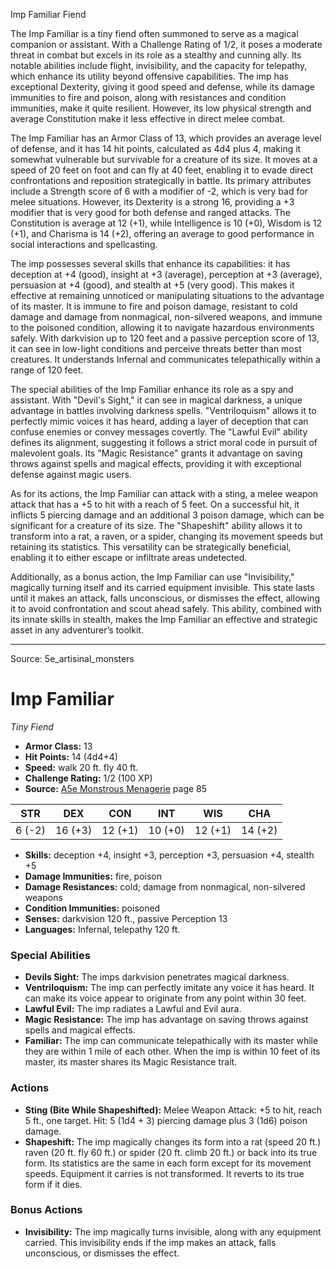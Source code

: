 <MonsterName/>Imp Familiar</MonsterName>
<CreatureType/>Fiend</CreatureType>

<summary>The Imp Familiar is a tiny fiend often summoned to serve as a magical companion or assistant. With a Challenge Rating of 1/2, it poses a moderate threat in combat but excels in its role as a stealthy and cunning ally. Its notable abilities include flight, invisibility, and the capacity for telepathy, which enhance its utility beyond offensive capabilities. The imp has exceptional Dexterity, giving it good speed and defense, while its damage immunities to fire and poison, along with resistances and condition immunities, make it quite resilient. However, its low physical strength and average Constitution make it less effective in direct melee combat. </summary>

<detail>

The Imp Familiar has an Armor Class of 13, which provides an average level of defense, and it has 14 hit points, calculated as 4d4 plus 4, making it somewhat vulnerable but survivable for a creature of its size. It moves at a speed of 20 feet on foot and can fly at 40 feet, enabling it to evade direct confrontations and reposition strategically in battle. Its primary attributes include a Strength score of 6 with a modifier of -2, which is very bad for melee situations. However, its Dexterity is a strong 16, providing a +3 modifier that is very good for both defense and ranged attacks. The Constitution is average at 12 (+1), while Intelligence is 10 (+0), Wisdom is 12 (+1), and Charisma is 14 (+2), offering an average to good performance in social interactions and spellcasting.

The imp possesses several skills that enhance its capabilities: it has deception at +4 (good), insight at +3 (average), perception at +3 (average), persuasion at +4 (good), and stealth at +5 (very good). This makes it effective at remaining unnoticed or manipulating situations to the advantage of its master. It is immune to fire and poison damage, resistant to cold damage and damage from nonmagical, non-silvered weapons, and immune to the poisoned condition, allowing it to navigate hazardous environments safely. With darkvision up to 120 feet and a passive perception score of 13, it can see in low-light conditions and perceive threats better than most creatures. It understands Infernal and communicates telepathically within a range of 120 feet.

The special abilities of the Imp Familiar enhance its role as a spy and assistant. With "Devil's Sight," it can see in magical darkness, a unique advantage in battles involving darkness spells. "Ventriloquism" allows it to perfectly mimic voices it has heard, adding a layer of deception that can confuse enemies or convey messages covertly. The "Lawful Evil" ability defines its alignment, suggesting it follows a strict moral code in pursuit of malevolent goals. Its "Magic Resistance" grants it advantage on saving throws against spells and magical effects, providing it with exceptional defense against magic users.

As for its actions, the Imp Familiar can attack with a sting, a melee weapon attack that has a +5 to hit with a reach of 5 feet. On a successful hit, it inflicts 5 piercing damage and an additional 3 poison damage, which can be significant for a creature of its size. The "Shapeshift" ability allows it to transform into a rat, a raven, or a spider, changing its movement speeds but retaining its statistics. This versatility can be strategically beneficial, enabling it to either escape or infiltrate areas undetected. 

Additionally, as a bonus action, the Imp Familiar can use "Invisibility," magically turning itself and its carried equipment invisible. This state lasts until it makes an attack, falls unconscious, or dismisses the effect, allowing it to avoid confrontation and scout ahead safely. This ability, combined with its innate skills in stealth, makes the Imp Familiar an effective and strategic asset in any adventurer’s toolkit.</detail>



---

Source: 5e_artisinal_monsters

# Imp Familiar

*Tiny* *Fiend*

- **Armor Class:** 13
- **Hit Points:** 14 (4d4+4)
- **Speed:** walk 20 ft. fly 40 ft.
- **Challenge Rating:** 1/2 (100 XP)
- **Source:** [A5e Monstrous Menagerie](https://enpublishingrpg.com/products/level-up-monstrous-menagerie-a5e) page 85

| STR | DEX | CON | INT | WIS | CHA |
| --- | --- | --- | --- | --- | --- |
| 6 (-2) | 16 (+3) | 12 (+1) | 10 (+0) | 12 (+1) | 14 (+2) |

- **Skills:** deception +4, insight +3, perception +3, persuasion +4, stealth +5
- **Damage Immunities:** fire, poison
- **Damage Resistances:** cold; damage from nonmagical, non-silvered weapons
- **Condition Immunities:** poisoned
- **Senses:** darkvision 120 ft., passive Perception 13
- **Languages:** Infernal, telepathy 120 ft.

### Special Abilities

- **Devils Sight:** The imps darkvision penetrates magical darkness.
- **Ventriloquism:** The imp can perfectly imitate any voice it has heard. It can make its voice appear to originate from any point within 30 feet.
- **Lawful Evil:** The imp radiates a Lawful and Evil aura.
- **Magic Resistance:** The imp has advantage on saving throws against spells and magical effects.
- **Familiar:** The imp can communicate telepathically with its master while they are within 1 mile of each other. When the imp is within 10 feet of its master, its master shares its Magic Resistance trait.

### Actions

- **Sting (Bite While Shapeshifted):** Melee Weapon Attack: +5 to hit, reach 5 ft., one target. Hit: 5 (1d4 + 3) piercing damage plus 3 (1d6) poison damage.
- **Shapeshift:** The imp magically changes its form into a rat (speed 20 ft.)  raven (20 ft.  fly 60 ft.)  or spider (20 ft.  climb 20 ft.) or back into its true form. Its statistics are the same in each form except for its movement speeds. Equipment it carries is not transformed. It reverts to its true form if it dies.

### Bonus Actions

- **Invisibility:** The imp magically turns invisible, along with any equipment carried. This invisibility ends if the imp makes an attack, falls unconscious, or dismisses the effect.




